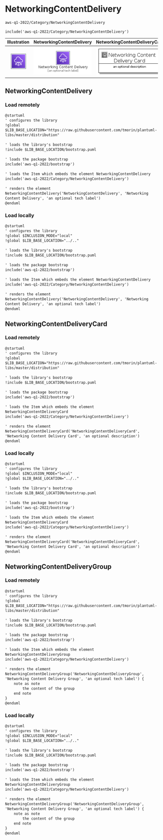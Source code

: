 # NetworkingContentDelivery


```text
aws-q1-2022/Category/NetworkingContentDelivery
```

```text
include('aws-q1-2022/Category/NetworkingContentDelivery')
```



| Illustration | NetworkingContentDelivery | NetworkingContentDeliveryCard | NetworkingContentDeliveryGroup |
| :---: | :---: | :---: | :---: |
| ![illustration for Illustration](../../aws-q1-2022/Category/NetworkingContentDelivery.png) | ![illustration for NetworkingContentDelivery](../../aws-q1-2022/Category/NetworkingContentDelivery.Local.png) | ![illustration for NetworkingContentDeliveryCard](../../aws-q1-2022/Category/NetworkingContentDeliveryCard.Local.png) | ![illustration for NetworkingContentDeliveryGroup](../../aws-q1-2022/Category/NetworkingContentDeliveryGroup.Local.png) |




## NetworkingContentDelivery

### Load remotely
```plantuml
@startuml
' configures the library
!global $LIB_BASE_LOCATION="https://raw.githubusercontent.com/tmorin/plantuml-libs/master/distribution"

' loads the library's bootstrap
!include $LIB_BASE_LOCATION/bootstrap.puml

' loads the package bootstrap
include('aws-q1-2022/bootstrap')

' loads the Item which embeds the element NetworkingContentDelivery
include('aws-q1-2022/Category/NetworkingContentDelivery')

' renders the element
NetworkingContentDelivery('NetworkingContentDelivery', 'Networking Content Delivery', 'an optional tech label')
@enduml
```

### Load locally
```plantuml
@startuml
' configures the library
!global $INCLUSION_MODE="local"
!global $LIB_BASE_LOCATION="../.."

' loads the library's bootstrap
!include $LIB_BASE_LOCATION/bootstrap.puml

' loads the package bootstrap
include('aws-q1-2022/bootstrap')

' loads the Item which embeds the element NetworkingContentDelivery
include('aws-q1-2022/Category/NetworkingContentDelivery')

' renders the element
NetworkingContentDelivery('NetworkingContentDelivery', 'Networking Content Delivery', 'an optional tech label')
@enduml
```

## NetworkingContentDeliveryCard

### Load remotely
```plantuml
@startuml
' configures the library
!global $LIB_BASE_LOCATION="https://raw.githubusercontent.com/tmorin/plantuml-libs/master/distribution"

' loads the library's bootstrap
!include $LIB_BASE_LOCATION/bootstrap.puml

' loads the package bootstrap
include('aws-q1-2022/bootstrap')

' loads the Item which embeds the element NetworkingContentDeliveryCard
include('aws-q1-2022/Category/NetworkingContentDelivery')

' renders the element
NetworkingContentDeliveryCard('NetworkingContentDeliveryCard', 'Networking Content Delivery Card', 'an optional description')
@enduml
```

### Load locally
```plantuml
@startuml
' configures the library
!global $INCLUSION_MODE="local"
!global $LIB_BASE_LOCATION="../.."

' loads the library's bootstrap
!include $LIB_BASE_LOCATION/bootstrap.puml

' loads the package bootstrap
include('aws-q1-2022/bootstrap')

' loads the Item which embeds the element NetworkingContentDeliveryCard
include('aws-q1-2022/Category/NetworkingContentDelivery')

' renders the element
NetworkingContentDeliveryCard('NetworkingContentDeliveryCard', 'Networking Content Delivery Card', 'an optional description')
@enduml
```

## NetworkingContentDeliveryGroup

### Load remotely
```plantuml
@startuml
' configures the library
!global $LIB_BASE_LOCATION="https://raw.githubusercontent.com/tmorin/plantuml-libs/master/distribution"

' loads the library's bootstrap
!include $LIB_BASE_LOCATION/bootstrap.puml

' loads the package bootstrap
include('aws-q1-2022/bootstrap')

' loads the Item which embeds the element NetworkingContentDeliveryGroup
include('aws-q1-2022/Category/NetworkingContentDelivery')

' renders the element
NetworkingContentDeliveryGroup('NetworkingContentDeliveryGroup', 'Networking Content Delivery Group', 'an optional tech label') {
    note as note
        the content of the group
    end note
}
@enduml
```

### Load locally
```plantuml
@startuml
' configures the library
!global $INCLUSION_MODE="local"
!global $LIB_BASE_LOCATION="../.."

' loads the library's bootstrap
!include $LIB_BASE_LOCATION/bootstrap.puml

' loads the package bootstrap
include('aws-q1-2022/bootstrap')

' loads the Item which embeds the element NetworkingContentDeliveryGroup
include('aws-q1-2022/Category/NetworkingContentDelivery')

' renders the element
NetworkingContentDeliveryGroup('NetworkingContentDeliveryGroup', 'Networking Content Delivery Group', 'an optional tech label') {
    note as note
        the content of the group
    end note
}
@enduml
```

